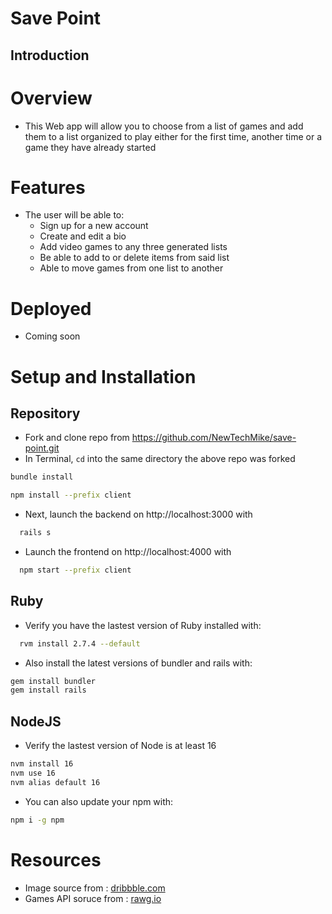 # Save Point

## Introduction

# Overview
- This Web app will allow you to choose from a list of games and add them to a list organized to play either for the first time, another time or a game they have already started

# Features
- The user will be able to:
  - Sign up for a new account
  - Create and edit a bio
  - Add video games to any three generated lists 
  - Be able to add to or delete items from said list
  - Able to move games from one list to another

# Deployed
* Coming soon

# Setup and Installation
## Repository 
* Fork and clone repo from https://github.com/NewTechMike/save-point.git
* In Terminal, ``` cd ``` into the same directory the above repo was forked
```bash
bundle install 
```
```bash
npm install --prefix client
```

* Next, launch the backend on http://localhost:3000 with 
```bash
  rails s
```
* Launch the frontend on http://localhost:4000 with 
```bash
  npm start --prefix client
``` 

## Ruby

* Verify you have the lastest version of Ruby installed with: 

```bash
  rvm install 2.7.4 --default
```

* Also install the latest versions of bundler and rails with:
```bash 
gem install bundler
gem install rails
```

## NodeJS

* Verify the lastest version of Node is at least 16
```bash
nvm install 16
nvm use 16
nvm alias default 16
```
* You can also update your npm with:
```bash
npm i -g npm
```

# Resources
- Image source from : [dribbble.com]
- Games API soruce from : [rawg.io]

[dribbble.com]: https://dribbble.com/shots/3159371-Video-Game-Controller-Background/attachments/9678968?mode=media

[rawg.io]: https://rawg.io